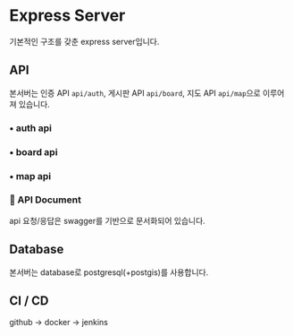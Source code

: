 # Express Server

기본적인 구조를 갖춘 express server입니다.

## API

본서버는 인증 API `api/auth`, 게시판 API `api/board`, 지도 API `api/map`으로 이루어져 있습니다.

### • auth api

### • board api

### • map api

### 📔 API Document

api 요청/응답은 swagger를 기반으로 문서화되어 있습니다.

## Database

본서버는 database로 postgresql(+postgis)를 사용합니다.

## CI / CD

github → docker → jenkins
